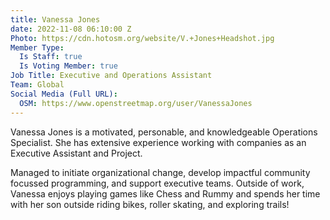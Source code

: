 ```yaml
---
title: Vanessa Jones
date: 2022-11-08 06:10:00 Z
Photo: https://cdn.hotosm.org/website/V.+Jones+Headshot.jpg
Member Type:
  Is Staff: true
  Is Voting Member: true
Job Title: Executive and Operations Assistant
Team: Global
Social Media (Full URL):
  OSM: https://www.openstreetmap.org/user/VanessaJones
---
```


Vanessa Jones is a motivated, personable, and knowledgeable Operations Specialist. She has extensive experience working with companies as an Executive Assistant and Project. 

Managed to initiate organizational change, develop impactful community focussed programming, and support executive teams. Outside of work, Vanessa enjoys playing games like Chess and Rummy and spends her time with her son outside riding bikes, roller skating, and exploring trails!